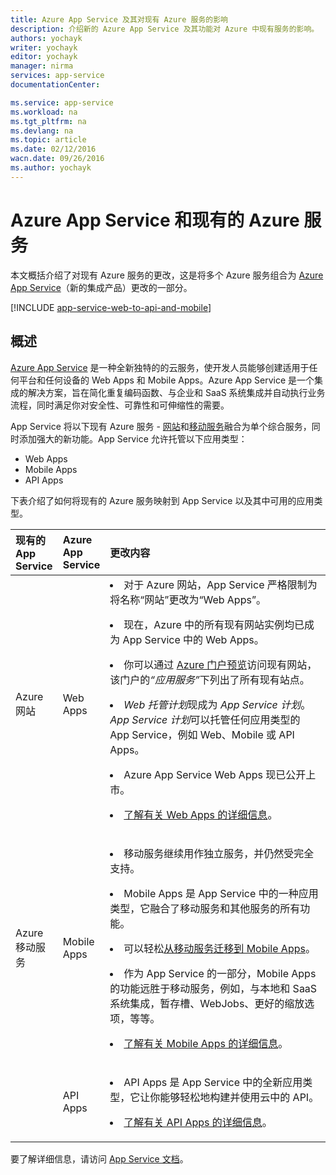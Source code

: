 ```yaml
---
title: Azure App Service 及其对现有 Azure 服务的影响
description: 介绍新的 Azure App Service 及其功能对 Azure 中现有服务的影响。
authors: yochayk
writer: yochayk
editor: yochayk
manager: nirma
services: app-service
documentationCenter: 

ms.service: app-service
ms.workload: na
ms.tgt_pltfrm: na
ms.devlang: na
ms.topic: article
ms.date: 02/12/2016
wacn.date: 09/26/2016
ms.author: yochayk
---
```


# Azure App Service 和现有的 Azure 服务

本文概括介绍了对现有 Azure 服务的更改，这是将多个 Azure 服务组合为 [Azure App Service](https://www.azure.cn/home/features/app-service/)（新的集成产品）更改的一部分。

[!INCLUDE [app-service-web-to-api-and-mobile](../../includes/app-service-web-to-api-and-mobile.md)]

## 概述

[Azure App Service](https://www.azure.cn/home/features/app-service/) 是一种全新独特的的云服务，使开发人员能够创建适用于任何平台和任何设备的 Web Apps 和 Mobile Apps。Azure App Service 是一个集成的解决方案，旨在简化重复编码函数、与企业和 SaaS 系统集成并自动执行业务流程，同时满足你对安全性、可靠性和可伸缩性的需要。

App Service 将以下现有 Azure 服务 - [网站](https://www.azure.cn/home/features/app-service/web-apps/)和[移动服务](https://www.azure.cn/home/features/mobile-services/)融合为单个综合服务，同时添加强大的新功能。App Service 允许托管以下应用类型：

-   Web Apps
-   Mobile Apps
-   API Apps

下表介绍了如何将现有的 Azure 服务映射到 App Service 以及其中可用的应用类型。

<table>
<thead>
<tr>
<th align="left", style="width:10%">现有的 App Service</th>
<th align="left", style="width:10%">Azure App Service</th>
<th align="left", style="width:80%">更改内容</th>
</tr>
</thead>
<tbody>
<tr class="odd">
<td align="left">Azure 网站</td>
<td align="left">Web Apps</td>
<td align="left"><li>对于 Azure 网站，App Service 严格限制为将名称“网站”更改为“Web Apps”。
<p><li>现在，Azure 中的所有现有网站实例均已成为 App Service 中的 Web Apps。</p>
<p><li>你可以通过 <a href="./app-service-web-app-azure-portal.md">Azure 门户预览</a>访问现有网站，该门户的<em>“应用服务”</em>下列出了所有现有站点。</p>
<p><li><em>Web 托管计划</em>现成为 <em>App Service 计划</em>。<em>App Service 计划</em>可以托管任何应用类型的 App Service，例如 Web、Mobile 或 API Apps。</p>
<p><li>Azure App Service Web Apps 现已公开上市。</p>
<p><li><a href="https://www.azure.cn/home/features/app-service/web-apps/">了解有关 Web Apps 的详细信息</a>。</p></td>
</tr>
<tr class="even">
<td align="left">Azure 移动服务</td>
<td align="left">Mobile Apps</td>
<td align="left"><p><li>移动服务继续用作独立服务，并仍然受完全支持。</p>
<p><li>Mobile Apps 是 App Service 中的一种应用类型，它融合了移动服务和其他服务的所有功能。</p>
<p><li>可以轻松<a href="../app-service-mobile/app-service-mobile-migrating-from-mobile-services.md">从移动服务迁移到 Mobile Apps</a>。</p>
<p><li>作为 App Service 的一部分，Mobile Apps 的功能远胜于移动服务，例如，与本地和 SaaS 系统集成，暂存槽、WebJobs、更好的缩放选项，等等。</p>
<p><li><a href="https://www.azure.cn/home/features/app-service/mobile-apps/">了解有关 Mobile Apps 的详细信息</a>。</p>
</tr>
<tr class="odd">
<td align="left"></td>
<td align="left">API Apps</td>
<td align="left">
<p><li>API Apps 是 App Service 中的全新应用类型，它让你能够轻松地构建并使用云中的 API。</p>
<p><li><a href="https://www.azure.cn/home/features/app-service/api-apps/">了解有关 API Apps 的详细信息</a>。</p></td>
</tr>
</tbody>
</table>

要了解详细信息，请访问 [App Service 文档](../app-service/index.md/)。

<!---HONumber=Mooncake_0328_2016-->